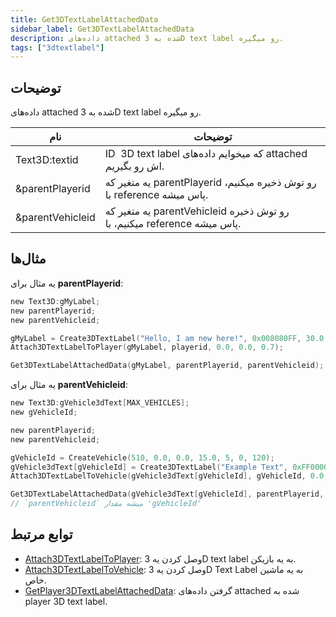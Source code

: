 ```yaml
---
title: Get3DTextLabelAttachedData
sidebar_label: Get3DTextLabelAttachedData
description: داده‌های attached شده به 3D text label رو میگیره.
tags: ["3dtextlabel"]
---
```


<VersionWarn version='omp v1.1.0.2612' />

## توضیحات

داده‌های attached شده به 3D text label رو میگیره.

| نام              | توضیحات                                                                    |
| ---------------- | -------------------------------------------------------------------------- |
| Text3D:textid    | ID ‌ 3D text label که میخوایم داده‌های attached اش رو بگیریم.               |
| &parentPlayerid  | یه متغیر که parentPlayerid رو توش ذخیره میکنیم، با reference پاس میشه.      |
| &parentVehicleid | یه متغیر که parentVehicleid رو توش ذخیره میکنیم، با reference پاس میشه.     |

## مثال‌ها

یه مثال برای **parentPlayerid**:

```c
new Text3D:gMyLabel;
new parentPlayerid;
new parentVehicleid;

gMyLabel = Create3DTextLabel("Hello, I am new here!", 0x008080FF, 30.0, 40.0, 50.0, 40.0, false);
Attach3DTextLabelToPlayer(gMyLabel, playerid, 0.0, 0.0, 0.7);

Get3DTextLabelAttachedData(gMyLabel, parentPlayerid, parentVehicleid);
```

یه مثال برای **parentVehicleid**:

```c
new Text3D:gVehicle3dText[MAX_VEHICLES];
new gVehicleId;

new parentPlayerid;
new parentVehicleid;

gVehicleId = CreateVehicle(510, 0.0, 0.0, 15.0, 5, 0, 120);
gVehicle3dText[gVehicleId] = Create3DTextLabel("Example Text", 0xFF0000AA, 0.0, 0.0, 0.0, 50.0, 0, false);
Attach3DTextLabelToVehicle(gVehicle3dText[gVehicleId], gVehicleId, 0.0, 0.0, 2.0);

Get3DTextLabelAttachedData(gVehicle3dText[gVehicleId], parentPlayerid, parentVehicleid);
// `parentVehicleid` میشه مقدار 'gVehicleId'
```

## توابع مرتبط

- [Attach3DTextLabelToPlayer](Attach3DTextLabelToPlayer): وصل کردن یه 3D text label به یه بازیکن.
- [Attach3DTextLabelToVehicle](Attach3DTextLabelToVehicle): وصل کردن یه 3D Text Label به یه ماشین خاص.
- [GetPlayer3DTextLabelAttachedData](GetPlayer3DTextLabelAttachedData): گرفتن داده‌های attached شده به player 3D text label.